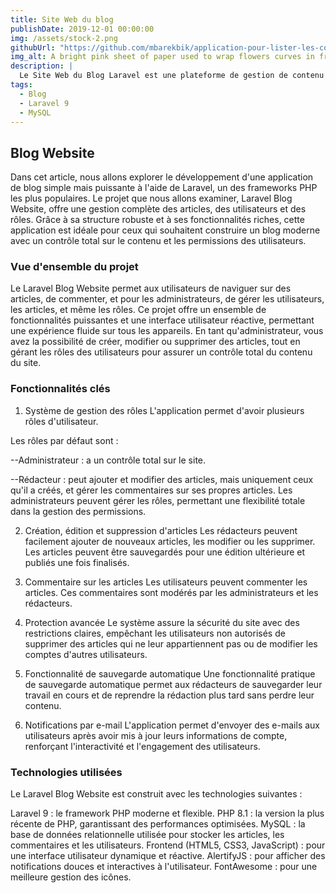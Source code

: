 ```yaml
---
title: Site Web du blog
publishDate: 2019-12-01 00:00:00
img: /assets/stock-2.png
githubUrl: "https://github.com/mbarekbik/application-pour-lister-les-concerts-emplois"
img_alt: A bright pink sheet of paper used to wrap flowers curves in front of rich blue background
description: |
  Le Site Web du Blog Laravel est une plateforme de gestion de contenu (blog) simple et efficace, développée avec PHP, Laravel et MySQL. Il permet aux utilisateurs de parcourir des articles, d'ajouter des commentaires et, en tant qu'administrateur, de gérer les articles, les utilisateurs et les rôles.
tags:
  - Blog
  - Laravel 9
  - MySQL
---
```

## Blog Website
Dans cet article, nous allons explorer le développement d'une application de blog simple mais puissante à l'aide de Laravel, un des frameworks PHP les plus populaires. Le projet que nous allons examiner, Laravel Blog Website, offre une gestion complète des articles, des utilisateurs et des rôles. Grâce à sa structure robuste et à ses fonctionnalités riches, cette application est idéale pour ceux qui souhaitent construire un blog moderne avec un contrôle total sur le contenu et les permissions des utilisateurs.

### Vue d'ensemble du projet
Le Laravel Blog Website permet aux utilisateurs de naviguer sur des articles, de commenter, et pour les administrateurs, de gérer les utilisateurs, les articles, et même les rôles. Ce projet offre un ensemble de fonctionnalités puissantes et une interface utilisateur réactive, permettant une expérience fluide sur tous les appareils. En tant qu'administrateur, vous avez la possibilité de créer, modifier ou supprimer des articles, tout en gérant les rôles des utilisateurs pour assurer un contrôle total du contenu du site.

### Fonctionnalités clés
1. Système de gestion des rôles
L'application permet d'avoir plusieurs rôles d'utilisateur.

Les rôles par défaut sont :

--Administrateur : a un contrôle total sur le site.

--Rédacteur : peut ajouter et modifier des articles, mais uniquement ceux qu'il a créés, et gérer les commentaires sur ses propres articles.
Les administrateurs peuvent gérer les rôles, permettant une flexibilité totale dans la gestion des permissions.

2. Création, édition et suppression d'articles
Les rédacteurs peuvent facilement ajouter de nouveaux articles, les modifier ou les supprimer. Les articles peuvent être sauvegardés pour une édition ultérieure et publiés une fois finalisés.

3. Commentaire sur les articles
Les utilisateurs peuvent commenter les articles. Ces commentaires sont modérés par les administrateurs et les rédacteurs.

4. Protection avancée
Le système assure la sécurité du site avec des restrictions claires, empêchant les utilisateurs non autorisés de supprimer des articles qui ne leur appartiennent pas ou de modifier les comptes d'autres utilisateurs.

5. Fonctionnalité de sauvegarde automatique
Une fonctionnalité pratique de sauvegarde automatique permet aux rédacteurs de sauvegarder leur travail en cours et de reprendre la rédaction plus tard sans perdre leur contenu.

6. Notifications par e-mail
L'application permet d'envoyer des e-mails aux utilisateurs après avoir mis à jour leurs informations de compte, renforçant l'interactivité et l'engagement des utilisateurs.

### Technologies utilisées
Le Laravel Blog Website est construit avec les technologies suivantes :

Laravel 9 : le framework PHP moderne et flexible.
PHP 8.1 : la version la plus récente de PHP, garantissant des performances optimisées.
MySQL : la base de données relationnelle utilisée pour stocker les articles, les commentaires et les utilisateurs.
Frontend (HTML5, CSS3, JavaScript) : pour une interface utilisateur dynamique et réactive.
AlertifyJS : pour afficher des notifications douces et interactives à l'utilisateur.
FontAwesome : pour une meilleure gestion des icônes.
